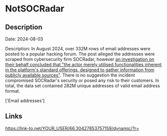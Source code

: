 # NotSOCRadar

## Description

Date: 2024-08-03

Description:
In August 2024, over 332M rows of email addresses were posted to a popular hacking forum. The post alleged the addresses were scraped from cybersecurity firm SOCRadar, however <a href="https://socradar.io/socradars-response-to-the-usdods-claim-of-scraping-330-million-emails/" target="_blank" rel="noopener">an investigation on their behalf concluded that &quot;the actor merely utilised functionalities inherent in the platform's standard offerings, designed to gather information from publicly available sources&quot;</a>. There is no suggestion the incident compromised SOCRadar's security or posed any risk to their customers. In total, the data set contained 282M unique addresses of valid email address format.


['Email addresses']

## Links

https://link-to.net/YOUR_USER/66.30427853757159/dynamic/?r=